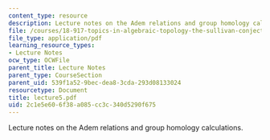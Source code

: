 ```yaml
---
content_type: resource
description: Lecture notes on the Adem relations and group homology calculations.
file: /courses/18-917-topics-in-algebraic-topology-the-sullivan-conjecture-fall-2007/2c1e5e606f38a085cc3c340d5290f675_lecture5.pdf
file_type: application/pdf
learning_resource_types:
- Lecture Notes
ocw_type: OCWFile
parent_title: Lecture Notes
parent_type: CourseSection
parent_uid: 539f1a52-9bec-dea8-3cda-293d08133024
resourcetype: Document
title: lecture5.pdf
uid: 2c1e5e60-6f38-a085-cc3c-340d5290f675
---
```

Lecture notes on the Adem relations and group homology calculations.